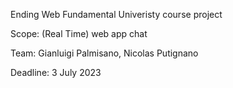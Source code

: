 Ending Web Fundamental Univeristy course project

Scope: (Real Time) web app chat

Team: Gianluigi Palmisano, Nicolas Putignano

Deadline: 3 July 2023
